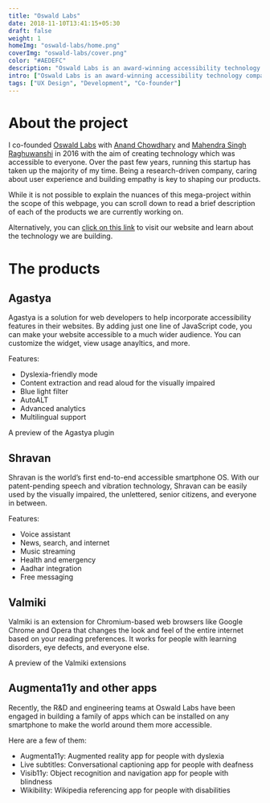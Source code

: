 ```yaml
---
title: "Oswald Labs"
date: 2018-11-10T13:41:15+05:30
draft: false
weight: 1
homeImg: "oswald-labs/home.png"
coverImg: "oswald-labs/cover.png"
color: "#AEDEFC"
description: "Oswald Labs is an award-winning accessibility technology company. With their inclusive product portfolio, they've impacted thousands of lives throughout the globe."
intro: ["Oswald Labs is an award-winning accessibility technology company. With their inclusive product portfolio, they've impacted thousands of lives throughout the globe."]
tags: ["UX Design", "Development", "Co-founder"]
---
```


# About the project

I co-founded [Oswald Labs](https://oswaldlabs.com) with [Anand Chowdhary](https://anandchowdhary.com) and [Mahendra Singh Raghuwanshi](https://www.facebook.com/ermahendrar) in 2016 with the aim of creating technology which was accessible to everyone.
Over the past few years, running this startup has taken up the majority of my time. Being a research-driven company, caring about user experience and building empathy is key to shaping our products. 

While it is not possible to explain the nuances of this mega-project within the scope of this webpage, you can scroll down to read a brief description of each of the products we are currently working on.

Alternatively, you can [click on this link](https://oswaldlabs.com) to visit our website and learn about the technology we are building.

# The products

## Agastya

Agastya is a solution for web developers to help incorporate accessibility features in their websites. By adding just one line of JavaScript code, you can make your website accessible to a much wider audience. You can customize the widget, view usage anayltics, and more.

Features:

- Dyslexia-friendly mode
- Content extraction and read aloud for the visually impaired
- Blue light filter
- AutoALT
- Advanced analytics
- Multilingual support

<div class="centered image-container large">
    <div class="row">
        <div class="img-col col-xs-12 col-md-12">
            <img src="/img/oswald-labs/1.png" alt="">
        </div>
        <div class="img-col col-xs-12 col-md-4">
            <img src="/img/oswald-labs/2.png" alt="">
        </div>
        <div class="img-col col-xs-12 col-md-4">
            <img src="/img/oswald-labs/3.png" alt="">
        </div>
        <div class="img-col col-xs-12 col-md-4">
            <img src="/img/oswald-labs/4.png" alt="">
        </div>
        <div class="img-col col-xs-12 col-md-4">
            <img src="/img/oswald-labs/5.png" alt="">
        </div>
        <div class="img-col col-xs-12 col-md-4">
            <img src="/img/oswald-labs/6.png" alt="">
        </div>
        <div class="img-col col-xs-12 col-md-4">
            <img src="/img/oswald-labs/7.png" alt="">
        </div>
    </div>
    <span class="image-caption">A preview of the Agastya plugin</span>
</div>

## Shravan

Shravan is the world’s first end-to-end accessible smartphone OS. With our patent-pending speech and vibration technology, Shravan can be easily used by the visually impaired, the unlettered, senior citizens, and everyone in between.

Features:

- Voice assistant
- News, search, and internet
- Music streaming
- Health and emergency
- Aadhar integration
- Free messaging

<!-- <div class="centered image-container">
    <div class="row">
        <div class="img-col col-xs-12 col-md-12">
            <img src="/img/oswald-labs/8.png" alt="">
        </div>
    </div>
    <span class="image-caption">The traditional recruitment cycle vs The Searchie recruitment cycle</span>
</div> -->

## Valmiki

Valmiki is an extension for Chromium-based web browsers like Google Chrome and Opera that changes the look and feel of the entire internet based on your reading preferences. It works for people with learning disorders, eye defects, and everyone else.

<div class="centered image-container large">
    <div class="row">
        <!-- <div class="img-col col-xs-12 col-md-12">
            <img src="/img/oswald-labs/9.png" alt="">
        </div> -->
        <div class="img-col col-xs-12 col-md-6">
            <img src="/img/oswald-labs/10.png" alt="">
        </div>
        <div class="img-col col-xs-12 col-md-6">
            <img src="/img/oswald-labs/11.png" alt="">
        </div>
        <div class="img-col col-xs-12 col-md-6">
            <img src="/img/oswald-labs/12.png" alt="">
        </div>
        <div class="img-col col-xs-12 col-md-6">
            <img src="/img/oswald-labs/13.png" alt="">
        </div>
    </div>
    <span class="image-caption">A preview of the Valmiki extensions</span>
</div>

## Augmenta11y and other apps

Recently, the R&D and engineering teams at Oswald Labs have been engaged in building a family of apps which can be installed on any smartphone to make the world around them more accessible.

Here are a few of them:

- Augmenta11y: Augmented reality app for people with dyslexia
- Live subtitles: Conversational captioning app for people with deafness
- Visib11y: Object recognition and navigation app for people with blindness
- Wikibility: Wikipedia referencing app for people with disabilities

